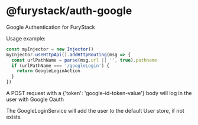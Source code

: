 # @furystack/auth-google

Google Authentication for FuryStack

Usage example:

```ts
const myInjector = new Injector()
myInjector.useHttpApi().addHttpRouting(msg => {
  const urlPathName = parse(msg.url || '', true).pathname
  if (urlPathName === '/googleLogin') {
    return GoogleLoginAction
  }
})
```

A POST request with a {'token': 'google-id-token-value'} body will log in the user with Google Oauth

The GoogleLoginService will add the user to the default User store, if not exists.
